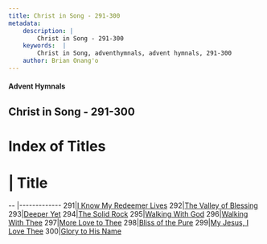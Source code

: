 ```yaml
---
title: Christ in Song - 291-300
metadata:
    description: |
        Christ in Song - 291-300
    keywords:  |
        Christ in Song, adventhymnals, advent hymnals, 291-300
    author: Brian Onang'o
---
```


#### Advent Hymnals
## Christ in Song - 291-300

# Index of Titles
# | Title                        
-- |-------------
291|[I Know My Redeemer Lives](/christ-in-song/CIS/201-300/291-300/I-Know-My-Redeemer-Lives)
292|[The Valley of Blessing](/christ-in-song/CIS/201-300/291-300/The-Valley-of-Blessing)
293|[Deeper Yet](/christ-in-song/CIS/201-300/291-300/Deeper-Yet)
294|[The Solid Rock](/christ-in-song/CIS/201-300/291-300/The-Solid-Rock)
295|[Walking With God](/christ-in-song/CIS/201-300/291-300/Walking-With-God)
296|[Walking With Thee](/christ-in-song/CIS/201-300/291-300/Walking-With-Thee)
297|[More Love to Thee](/christ-in-song/CIS/201-300/291-300/More-Love-to-Thee)
298|[Bliss of the Pure](/christ-in-song/CIS/201-300/291-300/Bliss-of-the-Pure)
299|[My Jesus, I Love Thee](/christ-in-song/CIS/201-300/291-300/My-Jesus,-I-Love-Thee)
300|[Glory to His Name](/christ-in-song/CIS/201-300/291-300/Glory-to-His-Name)